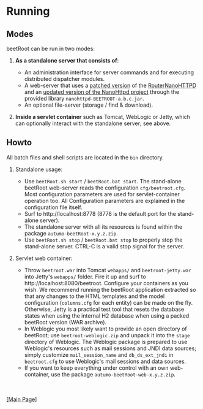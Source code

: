 # Running

## Modes

beetRoot can be run in two modes:

1. **As a standalone server that consists of**:
	- An administration interface for server commands and for executing distributed dispatcher modules.
	- A web-server that uses a [patched version](https://github.com/autumoswitzerland/autumo-beetroot/blob/master/src/main/java/org/nanohttpd/router/RouterNanoHTTPD.java)
of the [RouterNanoHTTPD](https://github.com/NanoHttpd/nanohttpd/blob/master/nanolets/src/main/java/org/nanohttpd/router/RouterNanoHTTPD.java) and an [updated version 
of the NanoHttpd project](https://github.com/autumoswitzerland/nanohttpd) through the provided library `nanohttpd-BEETROOT-a.b.c.jar`.
	- An optional file-server (storage / find & download).

2. **Inside a servlet container** such as Tomcat, WebLogic or Jetty, which can optionally interact with the standalone server; see above.

## Howto

All batch files and shell scripts are located in the `bin` directory.

1. Standalone usage:
	- Use `beetRoot.sh start` / `beetRoot.bat start`. The stand-alone beetRoot web-server reads the configuration `cfg/beetroot.cfg`. Most configuration parameters
are used for servlet-container  operation too. All Configuration parameters are explained in the configuration file itself.
	- Surf to http://localhost:8778 (8778 is the default port for the stand-alone server).
	- The standalone server with all its resources is found within the package `autumo-beetRoot-x.y.z.zip`.
	- Use `beetRoot.sh stop` / `beetRoot.bat stop` to properly stop the stand-alone server. CTRL-C is a valid stop signal for the server.

2. Servlet web container:
	- Throw `beetroot.war` into Tomcat `webapps/` and `beetroot-jetty.war` into Jetty's `webapps/` folder. Fire it up and surf to http://localhost:8080/beetroot. Configure your
containers as you wish. We recommend running the beetRoot application extracted so that any changes to the HTML templates and the model configuration 
(`columns.cfg` for each entity) can be made on the fly. Otherwise, Jetty is a practical test tool that resets the database states when using the internal 
H2 database when using a packed beetRoot version (WAR archive).
	- In Weblogic you most likely want to provide an open directory of beetRoot; use `beetroot-weblogic.zip` and unpack it into the `stage` directory of Weblogic. The Weblogic
package is prepared to use Weblogic's resources such as mail sessions and JNDI data sources; simply customize `mail_session_name` and `db_ds_ext_jndi` in `beetroot.cfg` to use 
Weblogic's mail sessions and data sources.
	- If you want to keep everything under control with an own web-container, use the package `autumo-beetRoot-web-x.y.z.zip`.


<br>
<br>
<a href="../README.md">[Main Page]</a>
